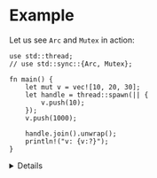 # Example

Let us see `Arc` and `Mutex` in action:

```rust,editable,compile_fail
use std::thread;
// use std::sync::{Arc, Mutex};

fn main() {
    let mut v = vec![10, 20, 30];
    let handle = thread::spawn(|| {
        v.push(10);
    });
    v.push(1000);

    handle.join().unwrap();
    println!("v: {v:?}");
}
```

<details>

Possible solution:
    
```rust,editable
use std::sync::{Arc, Mutex};
use std::thread;

fn main() {
    let v = Arc::new(Mutex::new(vec![10, 20, 30]));

    let v2 = v.clone();
    let handle = thread::spawn(move || {
        let mut v2 = v2.lock().unwrap();
        v2.push(10);
    });

    {
        let mut v = v.lock().unwrap();
        v.push(1000);
    }

    handle.join().unwrap();

    {
        let v = v.lock().unwrap();
        println!("v: {v:?}");
    }
}
```
    
Notable parts:

* `v` is wrapped in both `Arc` and `Mutex`, because their concerns are orthogonal.
  * Wrapping a `Mutex` in an `Arc` is a common pattern to share mutable state between threads.
* `v: Arc<_>` needs to be cloned as `v2` before it can be moved into another thread. Note `move` was added to the lambda signature.
* Blocks are introduced to narrow the scope of the `LockGuard` as much as possible.
* We still need to acquire the `Mutex` to print our `Vec`.

Below is code to slowdown the main thread to invert the pushes into the vector.

```rust,editable
use std::sync::{Arc, Mutex};
use std::thread;
use std::time::Duration;

fn main() {
    let v = Arc::new(Mutex::new(vec![10, 20, 30]));

    let v2 = v.clone();
    let handle = thread::spawn(move || {
        let mut v2 = v2.lock().unwrap();
        v2.push(10);
    });

    thread::sleep(Duration::from_millis(10));

    {
        let mut v = v.lock().unwrap();
        v.push(1000);
    }

    handle.join().unwrap();

    {
        let v = v.lock().unwrap();
        println!("v: {v:?}");
    }
}
```
</details>
